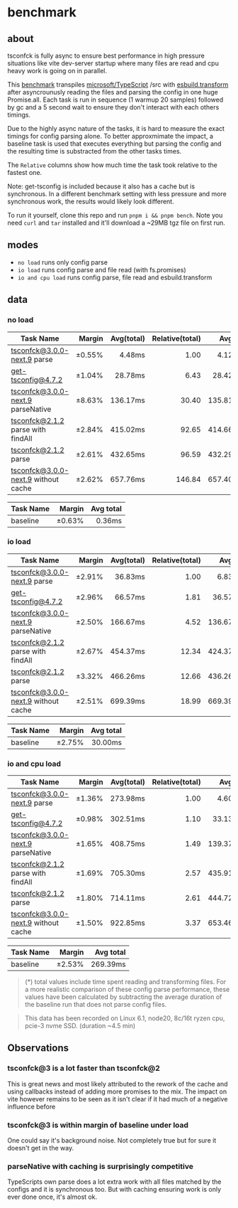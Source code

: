 # benchmark

## about

tsconfck is fully async to ensure best performance in high pressure situations like vite dev-server startup where many files are read and cpu heavy work is going on in parallel.

This [benchmark](../scripts/bench.js) transpiles [microsoft/TypeScript](https://github.com/microsoft/TypeScript) /src with [esbuild.transform](https://esbuild.github.io/api/#transform) after asyncrounusly reading the files and parsing the config in one huge Promise.all.
Each task is run in sequence (1 warmup 20 samples) followed by gc and a 5 second wait to ensure they don't interact with each others timings.

Due to the highly async nature of the tasks, it is hard to measure the exact timings for config parsing alone.
To better approxmimate the impact, a baseline task is used that executes everything but parsing the config and the resulting time is substracted from the other tasks times.

The `Relative` columns show how much time the task took relative to the fastest one.

Note: get-tsconfig is included because it also has a cache but is synchronous. In a different benchmark setting with less pressure and more synchronous work, the results would likely look different.

To run it yourself, clone this repo and run `pnpm i && pnpm bench`. Note you need `curl` and `tar` installed and it'll download a ~29MB tgz file on first run.

## modes

- `no load` runs only config parse
- `io load` runs config parse and file read (with fs.promises)
- `io and cpu load` runs config parse, file read and esbuild.transform

## data

<!-- data -->

### no load

| Task Name                           | Margin | Avg(total) | Relative(total) |  Avg(\*) | Relative(\*) |
| ----------------------------------- | -----: | ---------: | --------------: | -------: | -----------: |
| tsconfck@3.0.0-next.9 parse         | ±0.55% |     4.48ms |            1.00 |   4.12ms |         1.00 |
| get-tsconfig@4.7.2                  | ±1.04% |    28.78ms |            6.43 |  28.42ms |         6.90 |
| tsconfck@3.0.0-next.9 parseNative   | ±8.63% |   136.17ms |           30.40 | 135.81ms |        32.98 |
| tsconfck@2.1.2 parse with findAll   | ±2.84% |   415.02ms |           92.65 | 414.66ms |       100.70 |
| tsconfck@2.1.2 parse                | ±2.61% |   432.65ms |           96.59 | 432.29ms |       104.98 |
| tsconfck@3.0.0-next.9 without cache | ±2.62% |   657.76ms |          146.84 | 657.40ms |       159.65 |

| Task Name | Margin | Avg total |
| --------- | -----: | --------: |
| baseline  | ±0.63% |    0.36ms |

### io load

| Task Name                           | Margin | Avg(total) | Relative(total) |  Avg(\*) | Relative(\*) |
| ----------------------------------- | -----: | ---------: | --------------: | -------: | -----------: |
| tsconfck@3.0.0-next.9 parse         | ±2.91% |    36.83ms |            1.00 |   6.83ms |         1.00 |
| get-tsconfig@4.7.2                  | ±2.96% |    66.57ms |            1.81 |  36.57ms |         5.35 |
| tsconfck@3.0.0-next.9 parseNative   | ±2.50% |   166.67ms |            4.52 | 136.67ms |        20.00 |
| tsconfck@2.1.2 parse with findAll   | ±2.67% |   454.37ms |           12.34 | 424.37ms |        62.11 |
| tsconfck@2.1.2 parse                | ±3.32% |   466.26ms |           12.66 | 436.26ms |        63.85 |
| tsconfck@3.0.0-next.9 without cache | ±2.51% |   699.39ms |           18.99 | 669.39ms |        97.97 |

| Task Name | Margin | Avg total |
| --------- | -----: | --------: |
| baseline  | ±2.75% |   30.00ms |

### io and cpu load

| Task Name                           | Margin | Avg(total) | Relative(total) |  Avg(\*) | Relative(\*) |
| ----------------------------------- | -----: | ---------: | --------------: | -------: | -----------: |
| tsconfck@3.0.0-next.9 parse         | ±1.36% |   273.98ms |            1.00 |   4.60ms |         1.00 |
| get-tsconfig@4.7.2                  | ±0.98% |   302.51ms |            1.10 |  33.13ms |         7.21 |
| tsconfck@3.0.0-next.9 parseNative   | ±1.65% |   408.75ms |            1.49 | 139.37ms |        30.32 |
| tsconfck@2.1.2 parse with findAll   | ±1.69% |   705.30ms |            2.57 | 435.91ms |        94.85 |
| tsconfck@2.1.2 parse                | ±1.80% |   714.11ms |            2.61 | 444.72ms |        96.76 |
| tsconfck@3.0.0-next.9 without cache | ±1.50% |   922.85ms |            3.37 | 653.46ms |       142.18 |

| Task Name | Margin | Avg total |
| --------- | -----: | --------: |
| baseline  | ±2.53% |  269.39ms |

> (\*) total values include time spent reading and transforming files. For a more realistic comparison of these config parse performance, these values have been calculated by subtracting the average duration of the baseline run that does not parse config files.

<!-- data end -->

> This data has been recorded on Linux 6.1, node20, 8c/16t ryzen cpu, pcie-3 nvme SSD. (duration ~4.5 min)

## Observations

### tsconfck@3 is a lot faster than tsconfck@2

This is great news and most likely attributed to the rework of the cache and using callbacks instead of adding more promises to the mix.
The impact on vite however remains to be seen as it isn't clear if it had much of a negative influence before

### tsconfck@3 is within margin of baseline under load

One could say it's background noise. Not completely true but for sure it doesn't get in the way.

### parseNative with caching is surprisingly competitive

TypeScripts own parse does a lot extra work with all files matched by the configs and it is synchronous too.
But with caching ensuring work is only ever done once, it's almost ok.
